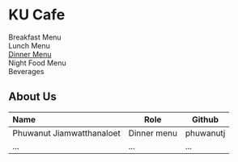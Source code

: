# KU Cafe


Breakfast Menu <br/>
Lunch Menu <br/>
[Dinner Menu](Menu.md##Dinner-menu) <br/>
Night Food Menu <br/>
Beverages

## About Us


| Name      | Role      | Github   |
|:----------|-----------|----------|
| Phuwanut Jiamwatthanaloet | Dinner menu | phuwanutj |
| ...       | ...       | ...      |
